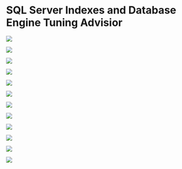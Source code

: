 # SQL Server Indexes and Database Engine Tuning Advisior 

![](https://github.com/skrbyrm/SQL-Server-Indexes/blob/main/1.PNG)

![](https://github.com/skrbyrm/SQL-Server-Indexes/blob/main/2.Est_Exe_Plan.png)

![](https://github.com/skrbyrm/SQL-Server-Indexes/blob/main/3.CreateSugg_Index.png)

![](https://github.com/skrbyrm/SQL-Server-Indexes/blob/main/3.CreateSugg_Index2.png)

![](https://github.com/skrbyrm/SQL-Server-Indexes/blob/main/4..png)

![](https://github.com/skrbyrm/SQL-Server-Indexes/blob/main/5.IncludedColumn.png)

![](https://github.com/skrbyrm/SQL-Server-Indexes/blob/main/6.Fragmantation.png)

![](https://github.com/skrbyrm/SQL-Server-Indexes/blob/main/6.RebuildIndexes.png)

![](https://github.com/skrbyrm/SQL-Server-Indexes/blob/main/7.FillFactor.png)

![](https://github.com/skrbyrm/SQL-Server-Indexes/blob/main/8.SQLTuningAd.png)

![](https://github.com/skrbyrm/SQL-Server-Indexes/blob/main/9.SQLTuningAd_SET.png)

![](https://github.com/skrbyrm/SQL-Server-Indexes/blob/main/10.GetSQLquery.png)
